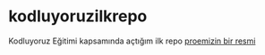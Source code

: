# kodluyoruzilkrepo
Kodluyoruz Eğitimi kapsamında açtığım ilk repo
 [proemizin bir resmi](https://miro.medium.com/max/2400/2*TZeK0kyHTRHVv3gUi8BtQg.png)

 